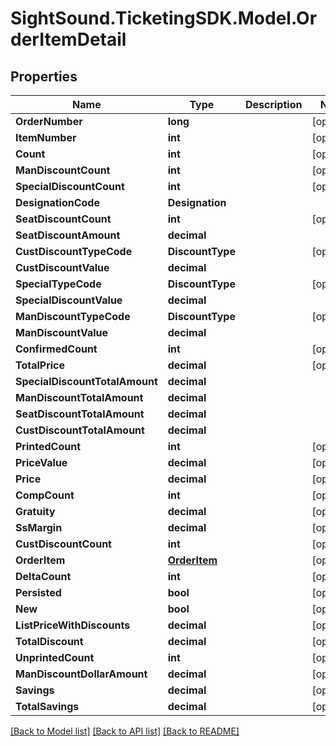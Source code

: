# SightSound.TicketingSDK.Model.OrderItemDetail

## Properties

Name | Type | Description | Notes
------------ | ------------- | ------------- | -------------
**OrderNumber** | **long** |  | [optional] 
**ItemNumber** | **int** |  | [optional] 
**Count** | **int** |  | [optional] 
**ManDiscountCount** | **int** |  | [optional] 
**SpecialDiscountCount** | **int** |  | [optional] 
**DesignationCode** | **Designation** |  | 
**SeatDiscountCount** | **int** |  | [optional] 
**SeatDiscountAmount** | **decimal** |  | 
**CustDiscountTypeCode** | **DiscountType** |  | [optional] 
**CustDiscountValue** | **decimal** |  | 
**SpecialTypeCode** | **DiscountType** |  | [optional] 
**SpecialDiscountValue** | **decimal** |  | 
**ManDiscountTypeCode** | **DiscountType** |  | [optional] 
**ManDiscountValue** | **decimal** |  | 
**ConfirmedCount** | **int** |  | [optional] 
**TotalPrice** | **decimal** |  | [optional] 
**SpecialDiscountTotalAmount** | **decimal** |  | 
**ManDiscountTotalAmount** | **decimal** |  | 
**SeatDiscountTotalAmount** | **decimal** |  | 
**CustDiscountTotalAmount** | **decimal** |  | 
**PrintedCount** | **int** |  | [optional] 
**PriceValue** | **decimal** |  | [optional] 
**Price** | **decimal** |  | [optional] 
**CompCount** | **int** |  | [optional] 
**Gratuity** | **decimal** |  | [optional] 
**SsMargin** | **decimal** |  | [optional] 
**CustDiscountCount** | **int** |  | [optional] 
**OrderItem** | [**OrderItem**](OrderItem.md) |  | [optional] 
**DeltaCount** | **int** |  | [optional] 
**Persisted** | **bool** |  | [optional] 
**New** | **bool** |  | [optional] 
**ListPriceWithDiscounts** | **decimal** |  | [optional] 
**TotalDiscount** | **decimal** |  | [optional] 
**UnprintedCount** | **int** |  | [optional] 
**ManDiscountDollarAmount** | **decimal** |  | [optional] 
**Savings** | **decimal** |  | [optional] 
**TotalSavings** | **decimal** |  | [optional] 

[[Back to Model list]](../README.md#documentation-for-models) [[Back to API list]](../README.md#documentation-for-api-endpoints) [[Back to README]](../README.md)

